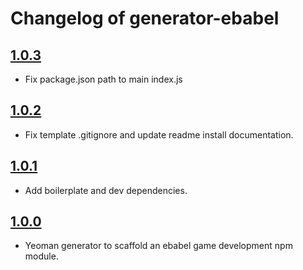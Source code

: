 # Changelog of generator-ebabel

## [1.0.3](https://github.com/ebabel-eu/generator-ebabel/releases/tag/v1.0.3)
- Fix package.json path to main index.js

## [1.0.2](https://github.com/ebabel-eu/generator-ebabel/releases/tag/v1.0.2)
- Fix template .gitignore and update readme install documentation.

## [1.0.1](https://github.com/ebabel-eu/generator-ebabel/releases/tag/v1.0.1)
- Add boilerplate and dev dependencies.

## [1.0.0](https://github.com/ebabel-eu/generator-ebabel/releases/tag/v1.0.0)
- Yeoman generator to scaffold an ebabel game development npm module.
